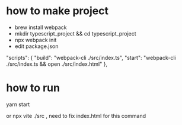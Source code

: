 # how to make project

* brew install webpack
* mkdir typescript_project && cd typescript_project
* npx webpack init
* edit package.json

 "scripts": {
		 "build": "webpack-cli ./src/index.ts",
		 "start": "webpack-cli ./src/index.ts && open ./src/index.html"
 },

# how to run

yarn start




or npx vite ./src , need to fix index.html for this command
